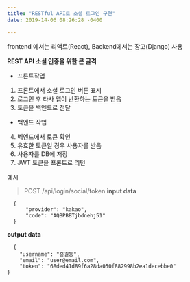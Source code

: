 ```yaml
---
title: "RESTful API로 소셜 로그인 구현"
date: 2019-14-06 08:26:28 -0400

---
```


frontend 에서는 리액트(React), Backend에서는 장고(Django) 사용

**REST API 소셜 인증을 위한 큰 골격**

  * 프론트작업
  1. 프론트에서 소셜 로그인 버튼 표시
  2. 로그인 후 타사 앱이 반환하는 토큰을 받음
  3. 토큰을 백엔드로 전달
  
  * 백엔드 작업
  4. 벡엔드에서 토큰 확인
  5. 유효한 토큰일 경우 사용자를 받음
  6. 사용자를 DB에 저장
  7. JWT 토큰을 프론트로 리턴

예시
> POST /api/login/social/token
**input data**
```
  {
      "provider": "kakao",
      "code": "AQBPBBTjbdnehj51"
  }
  ```
  **output data**
  ```
    {
      "username": "홍길동",
      "email": "user@email.com",
      "token": "68ded41d89f6a28da050f882998b2ea1decebbe0"
  }
  ```
  
